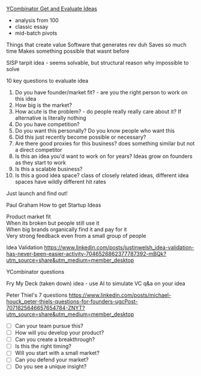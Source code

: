 [YCombinator Get and Evaluate Ideas](https://www.youtube.com/watch?v=Th8JoIan4dg)
* analysis from 100
* classic essay
* mid-batch pivots

Things that create value
Software that generates rev duh
Saves so much time
Makes something possible that wasnt before

SISP
tarpit idea - seems solvable, but structural reason why impossible to solve

10 key questions to evaluate idea
1. Do you have founder/market fit? - are you the right person to work on this idea
2. How big is the market?
3. How acute is the problem? - do people really really care about it? If alternative is literally nothing
4. Do you have competition?
5. Do you want this personally? Do you know people who want this
6. Did this just recently become possible or necessary?
7. Are there good proxies for this business? does something similar but not a direct competitor
8. Is this an idea you'd want to work on for years? Ideas grow on founders as they start to work
9. Is this a scalable business?
10. Is this a good idea space? class of closely related ideas, different idea spaces have wildly different hit rates

Just launch and find out!

Paul Graham How to get Startup Ideas

Product market fit  
When its broken but people still use it  
When big brands organically find it and pay for it  
Very strong feedback even from a small group of people

Idea Validation
https://www.linkedin.com/posts/justinwelsh_idea-validation-has-never-been-easier-activity-7046526862377787392-mBQk?utm_source=share&utm_medium=member_desktop

YCombinator questions

Fry My Deck (taken down) idea - use AI to simulate VC q&a on your idea

Peter Thiel's 7 questions
https://www.linkedin.com/posts/michael-houck_peter-thiels-questions-for-founders-ugcPost-7071825646657654784-ZNYT?utm_source=share&utm_medium=member_desktop
- [ ] Can your team pursue this?
- [ ] How will you develop your product?
- [ ] Can you create a breakthrough?
- [ ] Is this the right timing?
- [ ] Will you start with a small market?
- [ ] Can you defend your market?
- [ ] Do you see a unique insight?